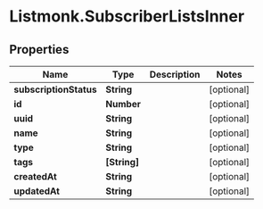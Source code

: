 # Listmonk.SubscriberListsInner

## Properties

Name | Type | Description | Notes
------------ | ------------- | ------------- | -------------
**subscriptionStatus** | **String** |  | [optional] 
**id** | **Number** |  | [optional] 
**uuid** | **String** |  | [optional] 
**name** | **String** |  | [optional] 
**type** | **String** |  | [optional] 
**tags** | **[String]** |  | [optional] 
**createdAt** | **String** |  | [optional] 
**updatedAt** | **String** |  | [optional] 


